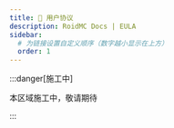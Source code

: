 ```yaml
---
title: 📝 用户协议
description: RoidMC Docs | EULA
sidebar:
  # 为链接设置自定义顺序（数字越小显示在上方）
  order: 1
---
```


:::danger[施工中]

本区域施工中，敬请期待

:::